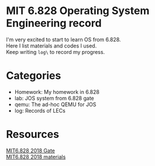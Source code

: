 # MIT 6.828 Operating System Engineering record

I'm very excited to start to learn OS from 6.828.  
Here I list materials and codes I used.  
Keep writing `log\` to record my progress.  

# Categories
* Homework: My homework in 6.828
* lab: JOS system from 6.828 gate
* qemu: The ad-hoc QEMU for JOS  
* log: Records of LECs

# Resources  
[MIT6.828 2018 Gate](https://pdos.csail.mit.edu/6.828/2018/schedule.html)  
[MIT6.828 2018 materials](https://pdos.csail.mit.edu/6.828/2018/reference.html)

